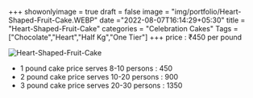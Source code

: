 +++
showonlyimage = true
draft = false
image = "img/portfolio/Heart-Shaped-Fruit-Cake.WEBP"
date ="2022-08-07T16:14:29+05:30"
title = "Heart-Shaped-Fruit-Cake"
categories = "Celebration Cakes"
Tags = ["Chocolate","Heart","Half Kg","One Tier"]
+++
price : ₹450 per pound
<!--more-->
![Heart-Shaped-Fruit-Cake](/img/portfolio/Heart-Shaped-Fruit-Cake.WEBP)
* 1 pound cake price serves 8-10 persons : 450
* 2 pound cake price serves 10-20 persons : 900
* 3 pound cake price serves 20-30 persons : 1350
